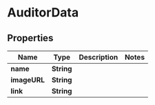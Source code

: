 

# AuditorData


## Properties

| Name | Type | Description | Notes |
|------------ | ------------- | ------------- | -------------|
|**name** | **String** |  |  |
|**imageURL** | **String** |  |  |
|**link** | **String** |  |  |



